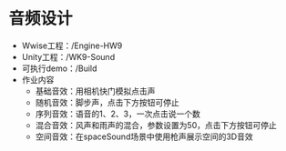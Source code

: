 # 音频设计

- Wwise工程：/Engine-HW9
- Unity工程：/WK9-Sound
- 可执行demo：/Build
- 作业内容
  - 基础音效：用相机快门模拟点击声
  - 随机音效：脚步声，点击下方按钮可停止
  - 序列音效：语音的1、2、3，一次点击说一个数
  - 混合音效：风声和雨声的混合，参数设置为50，点击下方按钮可停止
  - 空间音效：在spaceSound场景中使用枪声展示空间的3D音效